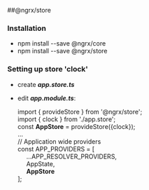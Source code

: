 ##@ngrx/store
### Installation
* npm install --save @ngrx/core
* npm install --save @ngrx/store

### Setting up store 'clock'
* create ***app.store.ts***
* edit ***app.module.ts***:
    
    import { provideStore } from '@ngrx/store';<br>
    import { clock } from './app.store';<br>
    const <b>AppStore</b> = provideStore({clock});<br>
    ...<br>
    // Application wide providers<br>
    const APP_PROVIDERS = [<br>
    &nbsp;&nbsp;&nbsp;&nbsp;    ...APP_RESOLVER_PROVIDERS,<br>
    &nbsp;&nbsp;&nbsp;&nbsp;    AppState,<br>
    &nbsp;&nbsp;&nbsp;&nbsp;    <b>AppStore</b><br>
    ];
 
      

